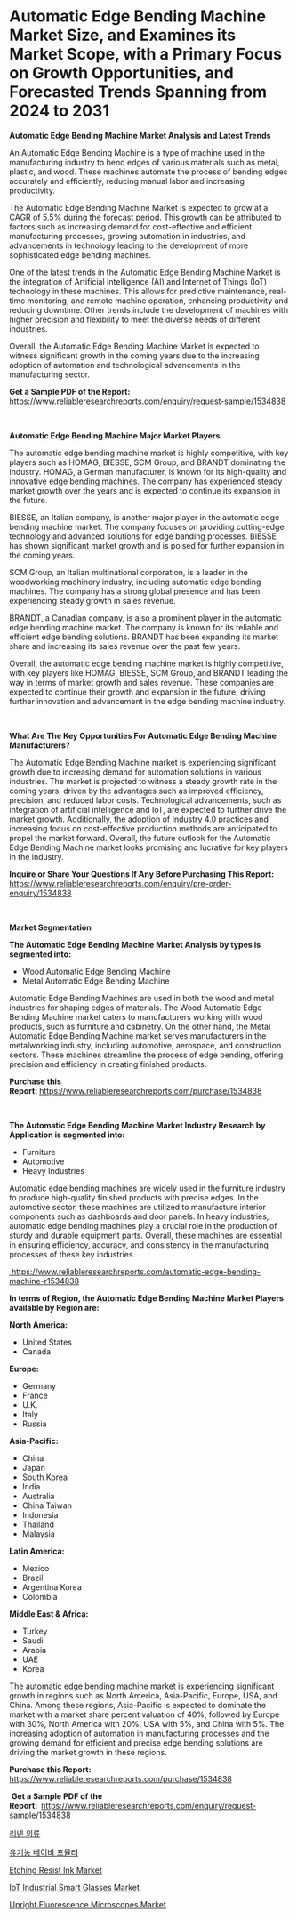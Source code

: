 <p><h1>Automatic Edge Bending Machine Market Size, and Examines its Market Scope, with a Primary Focus on Growth Opportunities, and Forecasted Trends Spanning from 2024 to 2031</h1></p><p><strong>Automatic Edge Bending Machine Market Analysis and Latest Trends</strong></p>
<p><p>An Automatic Edge Bending Machine is a type of machine used in the manufacturing industry to bend edges of various materials such as metal, plastic, and wood. These machines automate the process of bending edges accurately and efficiently, reducing manual labor and increasing productivity.</p><p>The Automatic Edge Bending Machine Market is expected to grow at a CAGR of 5.5% during the forecast period. This growth can be attributed to factors such as increasing demand for cost-effective and efficient manufacturing processes, growing automation in industries, and advancements in technology leading to the development of more sophisticated edge bending machines.</p><p>One of the latest trends in the Automatic Edge Bending Machine Market is the integration of Artificial Intelligence (AI) and Internet of Things (IoT) technology in these machines. This allows for predictive maintenance, real-time monitoring, and remote machine operation, enhancing productivity and reducing downtime. Other trends include the development of machines with higher precision and flexibility to meet the diverse needs of different industries.</p><p>Overall, the Automatic Edge Bending Machine Market is expected to witness significant growth in the coming years due to the increasing adoption of automation and technological advancements in the manufacturing sector.</p></p>
<p><strong>Get a Sample PDF of the Report:&nbsp;</strong> <a href="https://www.reliableresearchreports.com/enquiry/request-sample/1534838">https://www.reliableresearchreports.com/enquiry/request-sample/1534838</a></p>
<p>&nbsp;</p>
<p><strong>Automatic Edge Bending Machine Major Market Players</strong></p>
<p><p>The automatic edge bending machine market is highly competitive, with key players such as HOMAG, BIESSE, SCM Group, and BRANDT dominating the industry. HOMAG, a German manufacturer, is known for its high-quality and innovative edge bending machines. The company has experienced steady market growth over the years and is expected to continue its expansion in the future.</p><p>BIESSE, an Italian company, is another major player in the automatic edge bending machine market. The company focuses on providing cutting-edge technology and advanced solutions for edge banding processes. BIESSE has shown significant market growth and is poised for further expansion in the coming years.</p><p>SCM Group, an Italian multinational corporation, is a leader in the woodworking machinery industry, including automatic edge bending machines. The company has a strong global presence and has been experiencing steady growth in sales revenue.</p><p>BRANDT, a Canadian company, is also a prominent player in the automatic edge bending machine market. The company is known for its reliable and efficient edge bending solutions. BRANDT has been expanding its market share and increasing its sales revenue over the past few years.</p><p>Overall, the automatic edge bending machine market is highly competitive, with key players like HOMAG, BIESSE, SCM Group, and BRANDT leading the way in terms of market growth and sales revenue. These companies are expected to continue their growth and expansion in the future, driving further innovation and advancement in the edge bending machine industry.</p></p>
<p>&nbsp;</p>
<p><strong>What Are The Key Opportunities For Automatic Edge Bending Machine Manufacturers?</strong></p>
<p><p>The Automatic Edge Bending Machine market is experiencing significant growth due to increasing demand for automation solutions in various industries. The market is projected to witness a steady growth rate in the coming years, driven by the advantages such as improved efficiency, precision, and reduced labor costs. Technological advancements, such as integration of artificial intelligence and IoT, are expected to further drive the market growth. Additionally, the adoption of Industry 4.0 practices and increasing focus on cost-effective production methods are anticipated to propel the market forward. Overall, the future outlook for the Automatic Edge Bending Machine market looks promising and lucrative for key players in the industry.</p></p>
<p><strong>Inquire or Share Your Questions If Any Before Purchasing This Report:</strong> <a href="https://www.reliableresearchreports.com/enquiry/pre-order-enquiry/1534838">https://www.reliableresearchreports.com/enquiry/pre-order-enquiry/1534838</a></p>
<p>&nbsp;</p>
<p><strong>Market Segmentation</strong></p>
<p><strong>The Automatic Edge Bending Machine Market Analysis by types is segmented into:</strong></p>
<p><ul><li>Wood Automatic Edge Bending Machine</li><li>Metal Automatic Edge Bending Machine</li></ul></p>
<p><p>Automatic Edge Bending Machines are used in both the wood and metal industries for shaping edges of materials. The Wood Automatic Edge Bending Machine market caters to manufacturers working with wood products, such as furniture and cabinetry. On the other hand, the Metal Automatic Edge Bending Machine market serves manufacturers in the metalworking industry, including automotive, aerospace, and construction sectors. These machines streamline the process of edge bending, offering precision and efficiency in creating finished products.</p></p>
<p><strong>Purchase this Report:&nbsp;</strong><a href="https://www.reliableresearchreports.com/purchase/1534838">https://www.reliableresearchreports.com/purchase/1534838</a></p>
<p>&nbsp;</p>
<p><strong>The Automatic Edge Bending Machine Market Industry Research by Application is segmented into:</strong></p>
<p><ul><li>Furniture</li><li>Automotive</li><li>Heavy Industries</li></ul></p>
<p><p>Automatic edge bending machines are widely used in the furniture industry to produce high-quality finished products with precise edges. In the automotive sector, these machines are utilized to manufacture interior components such as dashboards and door panels. In heavy industries, automatic edge bending machines play a crucial role in the production of sturdy and durable equipment parts. Overall, these machines are essential in ensuring efficiency, accuracy, and consistency in the manufacturing processes of these key industries.</p></p>
<p><a href="https://www.reliableresearchreports.com/automatic-edge-bending-machine-r1534838">&nbsp;https://www.reliableresearchreports.com/automatic-edge-bending-machine-r1534838</a></p>
<p><strong>In terms of Region, the Automatic Edge Bending Machine Market Players available by Region are:</strong></p>
<p>
    <p> <strong> North America: </strong>
        <ul>
            <li>United States</li>
            <li>Canada</li>
        </ul>
        </p> 
    <p> <strong> Europe: </strong>
        <ul>
            <li>Germany</li>
            <li>France</li>
            <li>U.K.</li>
            <li>Italy</li>
            <li>Russia</li>
        </ul>
        </p> 
    <p> <strong> Asia-Pacific: </strong>
        <ul>
            <li>China</li>
            <li>Japan</li>
            <li>South Korea</li>
            <li>India</li>
            <li>Australia</li>
            <li>China Taiwan</li>
            <li>Indonesia</li>
            <li>Thailand</li>
            <li>Malaysia</li>
        </ul>
        </p> 
    <p> <strong> Latin America: </strong>
        <ul>
            <li>Mexico</li>
            <li>Brazil</li>
            <li>Argentina Korea</li>
            <li>Colombia</li>
        </ul>
        </p> 
    <p> <strong> Middle East & Africa: </strong>
        <ul>
            <li>Turkey</li>
            <li>Saudi</li>
            <li>Arabia</li>
            <li>UAE</li>
            <li>Korea</li>
        </ul>
    </p>
    </p>
<p><p>The automatic edge bending machine market is experiencing significant growth in regions such as North America, Asia-Pacific, Europe, USA, and China. Among these regions, Asia-Pacific is expected to dominate the market with a market share percent valuation of 40%, followed by Europe with 30%, North America with 20%, USA with 5%, and China with 5%. The increasing adoption of automation in manufacturing processes and the growing demand for efficient and precise edge bending solutions are driving the market growth in these regions.</p></p>
<p><strong>Purchase this Report: </strong><a href="https://www.reliableresearchreports.com/purchase/1534838">https://www.reliableresearchreports.com/purchase/1534838</a></p>
<p>&nbsp;<strong>Get a Sample PDF of the Report:&nbsp;&nbsp;</strong><a href="https://www.reliableresearchreports.com/enquiry/request-sample/1534838">https://www.reliableresearchreports.com/enquiry/request-sample/1534838</a></p>
<p><strong></strong></p>
<p><p><a href="https://github.com/iansanftyord09878/Market-Research-Report-List-1/blob/main/215723537062.md">리넨 의류</a></p><p><a href="https://github.com/crfsywufhm81415/Market-Research-Report-List-1/blob/main/710900537063.md">유기농 베이비 포뮬러</a></p><p><a href="https://issuu.com/reportprime-2/docs/etching-resist-ink-market-size-2030.pptx">Etching Resist Ink Market</a></p><p><a href="https://github.com/pjcfca/Market-Research-Report-List-2/blob/main/iot-industrial-smart-glasses-market.md">IoT Industrial Smart Glasses Market</a></p><p><a href="https://github.com/wusalecollins540tpqoz/Market-Research-Report-List-2/blob/main/upright-fluorescence-microscopes-market.md">Upright Fluorescence Microscopes Market</a></p></p>